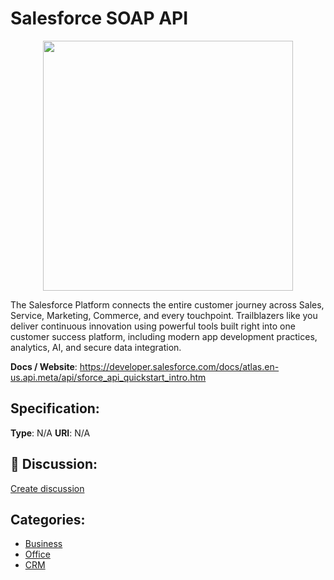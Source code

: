 # Salesforce SOAP API
<p align="center">
    <img width="400" src="https://raw.githubusercontent.com/apis-list/apis-list/main/apis/salesforce-soap-api/logo_256x256.png" />
</p>

The Salesforce Platform connects the entire customer journey across Sales, Service, Marketing, Commerce, and every touchpoint. Trailblazers like you deliver continuous innovation using powerful tools built right into one customer success platform, including modern app development practices, analytics, AI, and secure data integration.

**Docs / Website**: https://developer.salesforce.com/docs/atlas.en-us.api.meta/api/sforce_api_quickstart_intro.htm

## Specification:
**Type**:  N/A 
**URI**:  N/A 

## 💬 Discussion:
[Create discussion](https://github.com/apis-list/apis-list/discussions/new)

## Categories:
- [Business](https://github.com/apis-list/apis-list#business)
- [Office](https://github.com/apis-list/apis-list#office)
- [CRM](https://github.com/apis-list/apis-list#crm)



